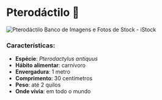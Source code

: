 # Pterodáctilo :lizard:

![Pterodáctilo Banco de Imagens e Fotos de Stock - iStock](https://media.istockphoto.com/photos/pterodactylus-picture-id615096328?k=6&m=615096328&s=612x612&w=0&h=S3Z9dlKO9ra2p-P5lxkNkSHb0LdUL8wcZVo8Mog2HUk=)



### Características:

- **Espécie**: *Pterodactylus antiquus*
- **Hábito alimentar**: carnívoro
- **Envergadura**: 1 metro
- **Comprimento**: 30 centímetros
- **Peso**: até 2 quilos
- **Onde vivia**: em todo o mundo



